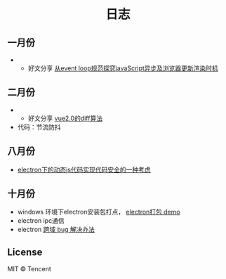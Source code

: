 <h1 align="center"> 日志 </h1>

## 一月份

- * 好文分享 [从event loop规范探究javaScript异步及浏览器更新渲染时机](https://github.com/aooy/blog/issues/5)

## 二月份

- * 好文分享 [vue2.0的diff算法](https://github.com/aooy/blog/issues/2)
- 代码：节流防抖 

## 八月份
- [electron下的动态js代码实现代码安全的一种考虑](https://github.com/liubailing/pack-gulp-browserify)

## 十月份
  
- windows 环境下electron安装包打点， [electron打包 demo](https://github.com/liubailing/electron-builder-test)
- electron  ipc通信
- electron  [跨域 bug 解决办法](https://github.com/liubailing/daily/blob/master/2019/11/log%20electron.md)





## License

MIT © Tencent
